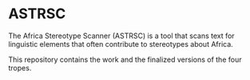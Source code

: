 # ASTRSC
The Africa Stereotype Scanner (ASTRSC) is a tool that scans text for linguistic elements that often contribute to stereotypes about Africa. 

This repository contains the work and the finalized versions of the four tropes.
